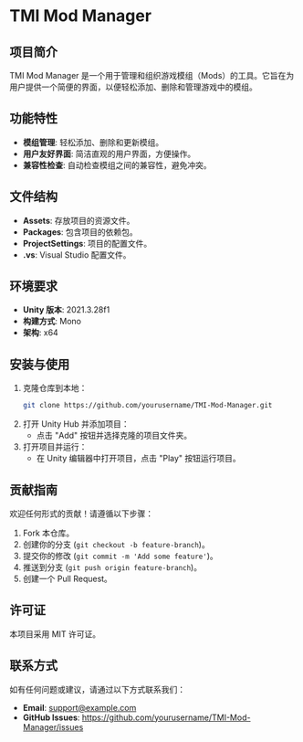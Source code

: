 # TMI Mod Manager

## 项目简介
TMI Mod Manager 是一个用于管理和组织游戏模组（Mods）的工具。它旨在为用户提供一个简便的界面，以便轻松添加、删除和管理游戏中的模组。

## 功能特性
- **模组管理**: 轻松添加、删除和更新模组。
- **用户友好界面**: 简洁直观的用户界面，方便操作。
- **兼容性检查**: 自动检查模组之间的兼容性，避免冲突。

## 文件结构
- **Assets**: 存放项目的资源文件。
- **Packages**: 包含项目的依赖包。
- **ProjectSettings**: 项目的配置文件。
- **.vs**: Visual Studio 配置文件。

## 环境要求
- **Unity 版本**: 2021.3.28f1
- **构建方式**: Mono
- **架构**: x64

## 安装与使用
1. 克隆仓库到本地：
    ```bash
    git clone https://github.com/yourusername/TMI-Mod-Manager.git
    ```
2. 打开 Unity Hub 并添加项目：
    - 点击 "Add" 按钮并选择克隆的项目文件夹。
3. 打开项目并运行：
    - 在 Unity 编辑器中打开项目，点击 "Play" 按钮运行项目。

## 贡献指南
欢迎任何形式的贡献！请遵循以下步骤：
1. Fork 本仓库。
2. 创建你的分支 (`git checkout -b feature-branch`)。
3. 提交你的修改 (`git commit -m 'Add some feature'`)。
4. 推送到分支 (`git push origin feature-branch`)。
5. 创建一个 Pull Request。

## 许可证
本项目采用 MIT 许可证。
## 联系方式
如有任何问题或建议，请通过以下方式联系我们：
- **Email**: support@example.com
- **GitHub Issues**: https://github.com/yourusername/TMI-Mod-Manager/issues


